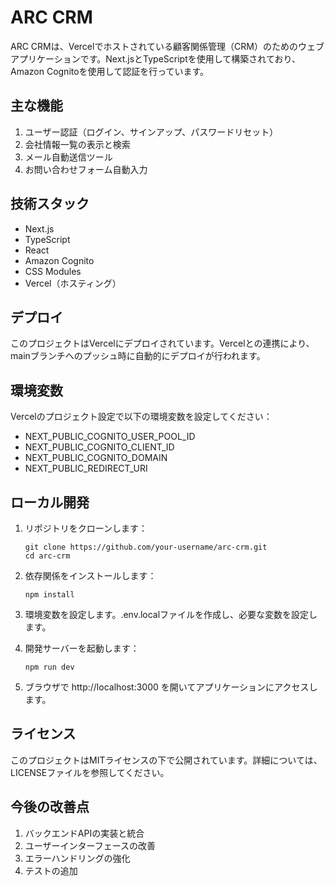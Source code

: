 # ARC CRM

ARC CRMは、Vercelでホストされている顧客関係管理（CRM）のためのウェブアプリケーションです。Next.jsとTypeScriptを使用して構築されており、Amazon Cognitoを使用して認証を行っています。

## 主な機能

1. ユーザー認証（ログイン、サインアップ、パスワードリセット）
2. 会社情報一覧の表示と検索
3. メール自動送信ツール
4. お問い合わせフォーム自動入力

## 技術スタック

- Next.js 
- TypeScript
- React
- Amazon Cognito
- CSS Modules
- Vercel（ホスティング）

## デプロイ

このプロジェクトはVercelにデプロイされています。Vercelとの連携により、mainブランチへのプッシュ時に自動的にデプロイが行われます。

## 環境変数

Vercelのプロジェクト設定で以下の環境変数を設定してください：

- NEXT_PUBLIC_COGNITO_USER_POOL_ID
- NEXT_PUBLIC_COGNITO_CLIENT_ID
- NEXT_PUBLIC_COGNITO_DOMAIN
- NEXT_PUBLIC_REDIRECT_URI

## ローカル開発

1. リポジトリをクローンします：
   ```
   git clone https://github.com/your-username/arc-crm.git
   cd arc-crm
   ```

2. 依存関係をインストールします：
   ```
   npm install
   ```

3. 環境変数を設定します。.env.localファイルを作成し、必要な変数を設定します。

4. 開発サーバーを起動します：
   ```
   npm run dev
   ```

5. ブラウザで http://localhost:3000 を開いてアプリケーションにアクセスします。

## ライセンス

このプロジェクトはMITライセンスの下で公開されています。詳細については、LICENSEファイルを参照してください。

## 今後の改善点

1. バックエンドAPIの実装と統合
2. ユーザーインターフェースの改善
3. エラーハンドリングの強化
4. テストの追加
